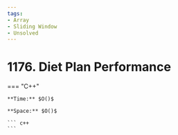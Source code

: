 ```yaml
---
tags:
- Array
- Sliding Window
- Unsolved
---
```



# 1176. Diet Plan Performance

=== "C++"

    **Time:** $O()$

    **Space:** $O()$

    ``` c++
    ```